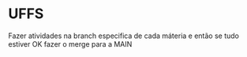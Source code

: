 # UFFS
Fazer atividades na branch especifica de cada máteria e então se tudo estiver OK fazer o merge para a MAIN
